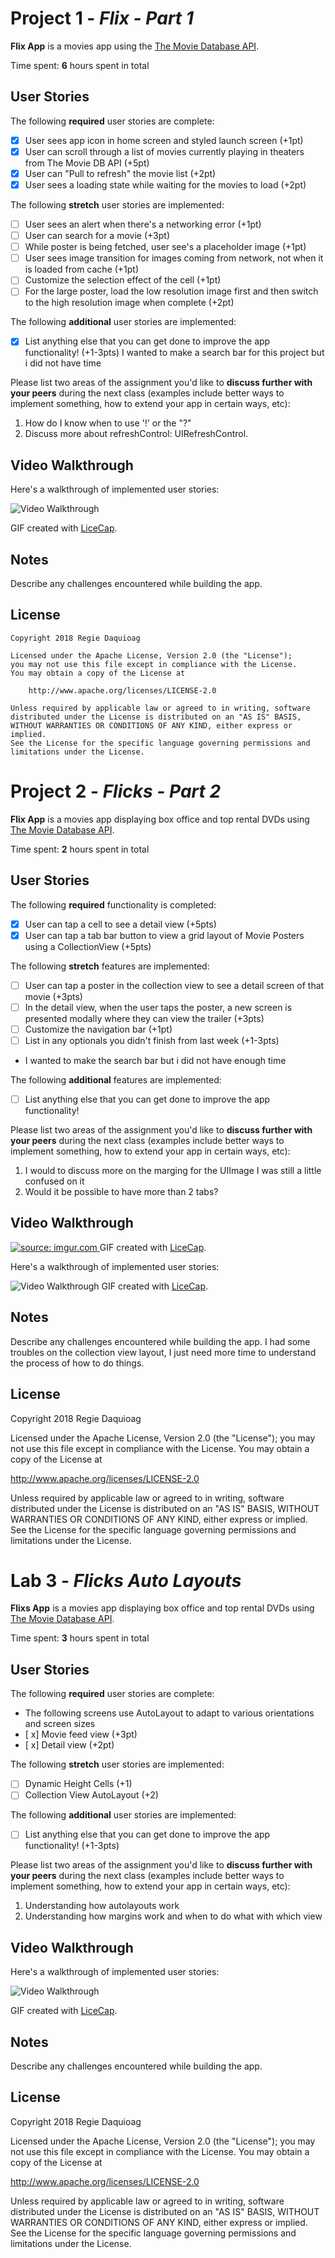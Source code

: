 # Project 1 - *Flix - Part 1*

**Flix App** is a movies app using the [The Movie Database API](http://docs.themoviedb.apiary.io/#).

Time spent: **6** hours spent in total

## User Stories

The following **required** user stories are complete:

- [x] User sees app icon in home screen and styled launch screen (+1pt)
- [x] User can scroll through a list of movies currently playing in theaters from The Movie DB API (+5pt)
- [x] User can "Pull to refresh" the movie list (+2pt)
- [x] User sees a loading state while waiting for the movies to load (+2pt)

The following **stretch** user stories are implemented:

- [ ] User sees an alert when there's a networking error (+1pt)
- [ ] User can search for a movie (+3pt)
- [ ] While poster is being fetched, user see's a placeholder image (+1pt)
- [ ] User sees image transition for images coming from network, not when it is loaded from cache (+1pt)
- [ ] Customize the selection effect of the cell (+1pt)
- [ ] For the large poster, load the low resolution image first and then switch to the high resolution image when complete (+2pt)

The following **additional** user stories are implemented:

- [X] List anything else that you can get done to improve the app functionality! (+1-3pts)
I wanted to make a search bar for this project but i did not have time

Please list two areas of the assignment you'd like to **discuss further with your peers** during the next class (examples include better ways to implement something, how to extend your app in certain ways, etc):

1. How do I know when to use '!' or the "?"
2. Discuss more about refreshControl: UIRefreshControl.

## Video Walkthrough

Here's a walkthrough of implemented user stories:

![Video Walkthrough](flixGif.gif)

GIF created with [LiceCap](http://www.cockos.com/licecap/).

## Notes

Describe any challenges encountered while building the app.

## License

    Copyright 2018 Regie Daquioag

    Licensed under the Apache License, Version 2.0 (the "License");
    you may not use this file except in compliance with the License.
    You may obtain a copy of the License at

        http://www.apache.org/licenses/LICENSE-2.0

    Unless required by applicable law or agreed to in writing, software
    distributed under the License is distributed on an "AS IS" BASIS,
    WITHOUT WARRANTIES OR CONDITIONS OF ANY KIND, either express or implied.
    See the License for the specific language governing permissions and
    limitations under the License.
    
# Project 2 - *Flicks - Part 2*

**Flix App** is a movies app displaying box office and top rental DVDs using [The Movie Database API](http://docs.themoviedb.apiary.io/#).

Time spent: **2** hours spent in total

## User Stories

The following **required** functionality is completed:

- [x] User can tap a cell to see a detail view (+5pts)
- [x] User can tap a tab bar button to view a grid layout of Movie Posters using a CollectionView (+5pts)

The following **stretch** features are implemented:

- [ ] User can tap a poster in the collection view to see a detail screen of that movie (+3pts)
- [ ] In the detail view, when the user taps the poster, a new screen is presented modally where they can view the trailer (+3pts)
- [ ] Customize the navigation bar (+1pt)
- [ ] List in any optionals you didn't finish from last week (+1-3pts)
- I wanted to make the search bar but i did not have enough time

The following **additional** features are implemented:

- [ ] List anything else that you can get done to improve the app functionality!

Please list two areas of the assignment you'd like to **discuss further with your peers** during the next class (examples include better ways to implement something, how to extend your app in certain ways, etc):

1. I would to discuss more on the marging for the UIImage I was still a little confused on it
2. Would it be possible to have more than 2 tabs?

## Video Walkthrough


<a href="https://imgur.com/82dOelt"><img src="https://i.imgur.com/82dOelt.gif" title="source: imgur.com" /> </a>  GIF created with [LiceCap](http://www.cockos.com/licecap/).
 
Here's a walkthrough of implemented user stories:

![Video Walkthrough](flix2.gif)
GIF created with [LiceCap](http://www.cockos.com/licecap/).

## Notes

Describe any challenges encountered while building the app.
I had some troubles on the collection view layout, I just need more time to understand the process of how to do things.

## License

Copyright 2018 Regie Daquioag

Licensed under the Apache License, Version 2.0 (the "License");
you may not use this file except in compliance with the License.
You may obtain a copy of the License at

http://www.apache.org/licenses/LICENSE-2.0

Unless required by applicable law or agreed to in writing, software
distributed under the License is distributed on an "AS IS" BASIS,
WITHOUT WARRANTIES OR CONDITIONS OF ANY KIND, either express or implied.
See the License for the specific language governing permissions and
limitations under the License.


# Lab 3 - *Flicks Auto Layouts*

**Flixs App** is a movies app displaying box office and top rental DVDs using [The Movie Database API](http://docs.themoviedb.apiary.io/#).

Time spent: **3** hours spent in total

## User Stories

The following **required** user stories are complete:

- The following screens use AutoLayout to adapt to various orientations and screen sizes
- [ x] Movie feed view (+3pt)
- [ x] Detail view (+2pt)

The following **stretch** user stories are implemented:

- [ ] Dynamic Height Cells (+1)
- [ ] Collection View AutoLayout (+2)

The following **additional** user stories are implemented:

- [ ] List anything else that you can get done to improve the app functionality! (+1-3pts)

Please list two areas of the assignment you'd like to **discuss further with your peers** during the next class (examples include better ways to implement something, how to extend your app in certain ways, etc):

1. Understanding how autolayouts work
2. Understanding how margins work and when to do what with which view

## Video Walkthrough

Here's a walkthrough of implemented user stories:

![Video Walkthrough](flix3.gif)

GIF created with [LiceCap](http://www.cockos.com/licecap/).

## Notes

Describe any challenges encountered while building the app.

## License

Copyright 2018 Regie Daquioag

Licensed under the Apache License, Version 2.0 (the "License");
you may not use this file except in compliance with the License.
You may obtain a copy of the License at

http://www.apache.org/licenses/LICENSE-2.0

Unless required by applicable law or agreed to in writing, software
distributed under the License is distributed on an "AS IS" BASIS,
WITHOUT WARRANTIES OR CONDITIONS OF ANY KIND, either express or implied.
See the License for the specific language governing permissions and
limitations under the License.
